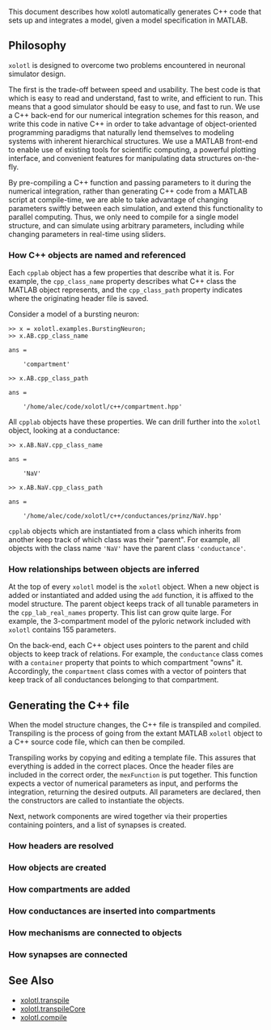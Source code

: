 This document describes how xolotl automatically generates C++ code
that sets up and integrates a model, given a model specification in
MATLAB.


## Philosophy

`xolotl` is designed to overcome two problems encountered in neuronal simulator design.

The first is the trade-off between speed and usability.
The best code is that which is easy to read and understand,
fast to write, and efficient to run.
This means that a good simulator should be easy to use, and fast to run.
We use a C++ back-end for our numerical integration schemes for this reason,
and write this code in native C++ in order to take advantage of object-oriented programming paradigms
that naturally lend themselves to modeling systems with inherent hierarchical structures.
We use a MATLAB front-end to enable use of existing tools for scientific computing,
a powerful plotting interface, and convenient features for manipulating data structures on-the-fly.

By pre-compiling a C++ function and passing parameters to it during the numerical integration,
rather than generating C++ code from a MATLAB script at compile-time,
we are able to take advantage of changing parameters swiftly between each simulation,
and extend this functionality to parallel computing.
Thus, we only need to compile for a single model structure,
and can simulate using arbitrary parameters, including while changing parameters
in real-time using sliders.

### How C++ objects are named and referenced

Each `cpplab` object has a few properties that describe what it is.
For example, the `cpp_class_name` property describes what C++ class the MATLAB object represents,
and the `cpp_class_path` property indicates where the originating header file is saved.

Consider a model of a bursting neuron:

```
>> x = xolotl.examples.BurstingNeuron;
>> x.AB.cpp_class_name

ans =

    'compartment'

>> x.AB.cpp_class_path

ans =

    '/home/alec/code/xolotl/c++/compartment.hpp'
```

All `cpplab` objects have these properties.
We can drill further into the `xolotl` object, looking at a conductance:

```
>> x.AB.NaV.cpp_class_name

ans =

    'NaV'

>> x.AB.NaV.cpp_class_path

ans =

    '/home/alec/code/xolotl/c++/conductances/prinz/NaV.hpp'
```

`cpplab` objects which are instantiated from a class which inherits from another
keep track of which class was their "parent".
For example, all objects with the class name `'NaV'` have the parent class `'conductance'`.

### How relationships between objects are inferred  

At the top of every `xolotl` model is the `xolotl` object.
When a new object is added or instantiated and added using the `add` function,
it is affixed to the model structure.
The parent object keeps track of all tunable parameters in the `cpp_lab_real_names` property.
This list can grow quite large.
For example, the 3-compartment model of the pyloric network included with `xolotl`
contains 155 parameters.

On the back-end, each C++ object uses pointers to the parent and child objects to keep track of relations.
For example, the `conductance` class comes with a `container` property
that points to which compartment "owns" it.
Accordingly, the `compartment` class comes with a vector of pointers
that keep track of all conductances belonging to that compartment.

## Generating the C++ file

When the model structure changes, the C++ file is transpiled and compiled.
Transpiling is the process of going from the extant MATLAB `xolotl` object
to a C++ source code file, which can then be compiled.

Transpiling works by copying and editing a template file.
This assures that everything is added in the correct places.
Once the header files are included in the correct order,
the `mexFunction` is put together.
This function expects a vector of numerical parameters as input,
and performs the integration, returning the desired outputs.
All parameters are declared,
then the constructors are called to instantiate the objects.

Next, network components are wired together via their properties containing pointers,
and a list of synapses is created.


### How headers are resolved


### How objects are created

### How compartments are added

### How conductances are inserted into compartments

### How mechanisms are connected to objects

### How synapses are connected

## See Also


* [xolotl.transpile](https://xolotl.readthedocs.io/en/master/reference/matlab/xolotl/#transpile)
* [xolotl.transpileCore](https://xolotl.readthedocs.io/en/master/reference/matlab/xolotl/#transpileCore)
* [xolotl.compile](https://xolotl.readthedocs.io/en/master/reference/matlab/xolotl/#compile)
